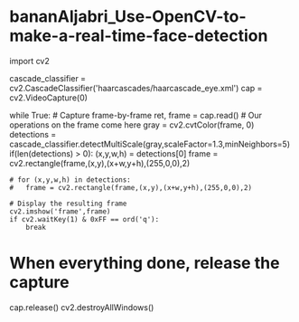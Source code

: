 # bananAljabri_Use-OpenCV-to-make-a-real-time-face-detection

import cv2

cascade_classifier = cv2.CascadeClassifier('haarcascades/haarcascade_eye.xml')
cap = cv2.VideoCapture(0)

while True:
    # Capture frame-by-frame
    ret, frame = cap.read()
    # Our operations on the frame come here
    gray = cv2.cvtColor(frame, 0)
    detections = cascade_classifier.detectMultiScale(gray,scaleFactor=1.3,minNeighbors=5)
    if(len(detections) > 0):
        (x,y,w,h) = detections[0]
        frame = cv2.rectangle(frame,(x,y),(x+w,y+h),(255,0,0),2)

    # for (x,y,w,h) in detections:
    # 	frame = cv2.rectangle(frame,(x,y),(x+w,y+h),(255,0,0),2)

    # Display the resulting frame
    cv2.imshow('frame',frame)
    if cv2.waitKey(1) & 0xFF == ord('q'):
        break

# When everything done, release the capture
cap.release()
cv2.destroyAllWindows()
